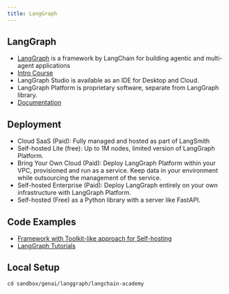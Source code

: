 ```yaml
---
title: LangGraph
---
```


## LangGraph

- [LangGraph](https://www.langchain.com/langgraph) is a framework by LangChain for building agentic and multi-agent applications
- [Intro Course](https://academy.langchain.com/courses/intro-to-langgraph)
- LangGraph Studio is available as an IDE for Desktop and Cloud.
- LangGraph Platform is proprietary software, separate from LangGraph library.
- [Documentation](https://langchain-ai.github.io/langgraph/)

## Deployment

- ‍Cloud SaaS (Paid): Fully managed and hosted as part of LangSmith
- Self-hosted Lite (free): Up to 1M nodes, limited version of LangGraph Platform.
- ‍Bring Your Own Cloud (Paid): Deploy LangGraph Platform within your VPC, provisioned and run as a service. Keep data in your environment while outsourcing the management of the service.
- Self-hosted Enterprise (Paid): Deploy LangGraph entirely on your own infrastructure with LangGraph Platform.
- Self-hosted (Free) as a Python library with a server like FastAPI.

## Code Examples

- [Framework with Toolkit-like approach for Self-hosting](https://github.com/ankurkumarz/langgraph-agent-toolkit/blob/main/src/agents/llama_guard.py)
- [LangGraph Tutorials](https://github.com/langchain-ai/langgraph/tree/main/docs/docs/tutorials)


## Local Setup

```
cd sandbox/genai/langgraph/langchain-academy
```